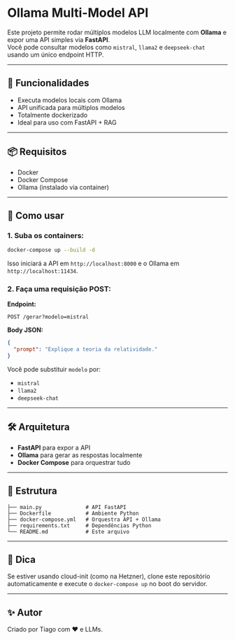 # Ollama Multi-Model API

Este projeto permite rodar múltiplos modelos LLM localmente com **Ollama** e expor uma API simples via **FastAPI**.  
Você pode consultar modelos como `mistral`, `llama2` e `deepseek-chat` usando um único endpoint HTTP.

---

## 🚀 Funcionalidades

- Executa modelos locais com Ollama
- API unificada para múltiplos modelos
- Totalmente dockerizado
- Ideal para uso com FastAPI + RAG

---

## 📦 Requisitos

- Docker
- Docker Compose
- Ollama (instalado via container)

---

## 🧪 Como usar

### 1. Suba os containers:

```bash
docker-compose up --build -d
```

Isso iniciará a API em `http://localhost:8000` e o Ollama em `http://localhost:11434`.

### 2. Faça uma requisição POST:

**Endpoint:**

```
POST /gerar?modelo=mistral
```

**Body JSON:**

```json
{
  "prompt": "Explique a teoria da relatividade."
}
```

Você pode substituir `modelo` por:
- `mistral`
- `llama2`
- `deepseek-chat`

---

## 🛠 Arquitetura

- **FastAPI** para expor a API
- **Ollama** para gerar as respostas localmente
- **Docker Compose** para orquestrar tudo

---

## 📁 Estrutura

```
├── main.py              # API FastAPI
├── Dockerfile           # Ambiente Python
├── docker-compose.yml   # Orquestra API + Ollama
├── requirements.txt     # Dependências Python
└── README.md            # Este arquivo
```

---

## 🧠 Dica

Se estiver usando cloud-init (como na Hetzner), clone este repositório automaticamente e execute o `docker-compose up` no boot do servidor.

---

## ✨ Autor

Criado por Tiago com ❤️ e LLMs.
